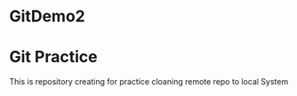 # GitDemo2
# Git Practice
This is repository creating for practice cloaning remote repo to local System
